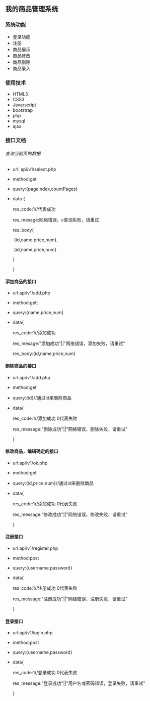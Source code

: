 ## 我的商品管理系统

### 系统功能

* 登录功能
* 注册
* 商品展示
* 商品修改
* 商品删除
* 商品录入

### 使用技术

* HTML5
* CSS3
* Javarscript
* bootstrap
* php
* mysql
* ajax

### 接口文档

###### 查询当前页的数据

* url: api/v1/select.php

* method:get

* query:{pageIndex,countPages}

* data {

  res_code:1//代表成功

  res_mesage:网络错误，c查询失败，请重试

  res_body{

  ​	{id,name,price,num},

  ​	{id,name,price,num}

     }

  }

#### 添加商品的接口

* url:api/v1/add.php

* method:get;

* query:{name,price,num}

* data{

  res_code:1//添加成功

  res_mesage:"添加成功"||"网络错误，添加失败，请重试"

  res_body:{id,name,price,num}

  

#### 删除商品的接口

* url:api/v1/add.php

* method:get

* query:{id}//通过id来删除商品

* data{

  res_code:1//添加成功  0代表失败

  res_message:"删除成功"||"网络错误，删除失败，请重试"

  }

 #### 修改商品，编辑确定的接口

* url:api/v1/ok.php

* method:get

* query:{id,price,num}//通过id来删除商品

* data{

  res_code:1//添加成功  0代表失败

  res_message:"修改成功"||"网络错误，修改失败，请重试"

  }

#### 注册接口

- url:api/v1/register.php

- method:post

- query:{username,password}

- data{

  res_code:1//注册成功  0代表失败

  res_message:"注册成功"||"网络错误，注册失败，请重试"

  }



#### 登录接口

- url:api/v1/login.php

- method:post

- query:{username,password}

- data{

  res_code:1//登录成功  0代表失败

  res_message:"登录成功"||"用户名或密码错误，登录失败，请重试"

  }